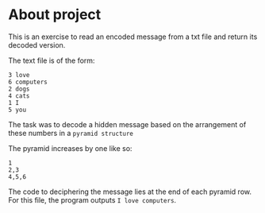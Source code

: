 # About project

This is an exercise to read an encoded message from a txt file and return its decoded version.

The text file is of the form:

```
3 love
6 computers
2 dogs
4 cats
1 I
5 you
```

The task was to decode a hidden message based on the arrangement of these numbers in a ``` pyramid structure ```

The pyramid increases by one like so:

```
1
2,3
4,5,6
```

The code to deciphering the message lies at the end of each pyramid row. For this file, the program outputs ``` I love computers ```.
